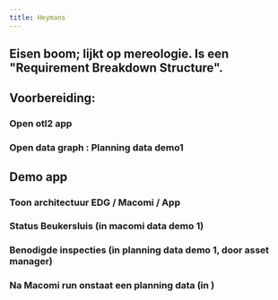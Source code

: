 ```yaml
---
title: Heymans
---
```


## Eisen boom; lijkt op mereologie. Is een "Requirement Breakdown Structure".
## Voorbereiding:
### Open otl2 app
### Open data graph : Planning data demo1
## Demo app
### Toon architectuur EDG / Macomi / App
### Status Beukersluis (in macomi data demo 1)
### Benodigde inspecties (in planning data demo 1, door asset manager)
### Na Macomi run onstaat een planning data (in )
###
